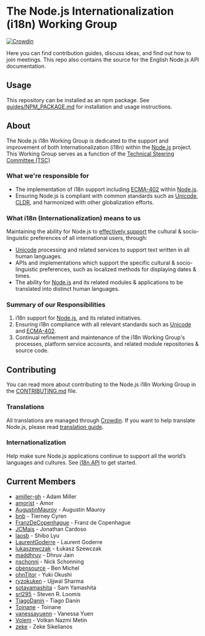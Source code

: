# The Node.js Internationalization (i18n) Working Group

[![Crowdin](https://badges.crowdin.net/nodejs/localized.svg)](https://crowdin.com/project/nodejs)

Here you can find contribution guides, discuss ideas, and find out how to join meetings. This repo also contains the source for the English Node.js API documentation.

## Usage

This repository can be installed as an npm package. See [guides/NPM_PACKAGE.md](guides/NPM_PACKAGE.md) for installation and usage instructions.

## About

The Node.js i18n Working Group is dedicated to the support and improvement of both Internationalization (i18n) within the [Node.js](https://github.com/nodejs/node) project. This Working Group serves as a function of the [Technical Steering Committee (TSC)](https://github.com/nodejs/TSC)

### What we're responsible for

- The implementation of i18n support including [ECMA-402](https://tc39.github.io/ecma402/) within [Node.js](https://github.com/nodejs/node).
- Ensuring Node.js is compliant with common standards such as [Unicode](https://unicode.org/), [CLDR](http://cldr.unicode.org/), and harmonized with other globalization efforts.

### What i18n (Internationalization) means to us

Maintaining the ability for Node.js to [effectively support](https://nodejs.org/api/intl.html#intl_internationalization_support) the cultural & socio-linguistic preferences of all international users, through:

- [Unicode](https://unicode.org) processing and related services to support text written in all human languages.
- APIs and implementations which support the specific cultural & socio-linguistic preferences, such as localized methods for displaying dates & times.
- The ability for [Node.js](https://github.com/nodejs/node) and its related modules & applications to be translated into distinct human languages.

### Summary of our Responsibilities

1. i18n support for [Node.js](https://github.com/nodejs/node), and its related initiatives.
2. Ensuring i18n compliance with all relevant standards such as [Unicode](https://unicode.org) and [ECMA-402](https://github.com/tc39/ecma402).
3. Continual refinement and maintenance of the i18n Working Group's processes, platform service accounts, and related module repositories & source code.


## Contributing

You can read more about contributing to the Node.js i18n Working Group in the [CONTRIBUTING.md](./CONTRIBUTING.md) file.

### Translations

All translations are managed through [Crowdin](https://crowdin.com/project/nodejs). If you want to help translate Node.js, please read [translation guide](https://github.com/nodejs/nodejs.org/blob/main/TRANSLATION.md).

### Internationalization

Help make sure Node.js applications continue to support all the world’s
languages and cultures. See [i18n API](./guides/I18N-API.md) to get started.

## Current Members

- [amiller-gh](https://github.com/amiller-gh) - Adam Miller
- [amorist](https://github.com/amorist) - Amor
- [AugustinMauroy](https://github.com/AugustinMauroy) - Augustin Mauroy
- [bnb](https://github.com/bnb) - Tierney Cyren
- [FranzDeCopenhague](https://github.com/FranzDeCopenhague) - Franz de Copenhague
- [JCMais](https://github.com/JCMais) - Jonathan Cardoso
- [laosb](https://github.com/laosb) - Shibo Lyu
- [LaurentGoderre](https://github.com/LaurentGoderre) - Laurent Goderre
- [lukaszewczak](https://github.com/lukaszewczak) - Łukasz Szewczak
- [maddhruv](https://github.com/maddhruv) - Dhruv Jain
- [nschonni](https://github.com/nschonni) - Nick Schonning
- [obensource](https://github.com/obensource) - Ben Michel
- [ohnTitor](https://github.com/JohnTitor) - Yuki Okushi
- [ryzokuken](https://github.com/ryzokuken) - Ujjwal Sharma
- [sotayamashita](https//github.com/sotayamashita) - Sam Yamashita
- [srl295](https://github.com/srl295) - Steven R. Loomis
- [TiagoDanin](https://github.com/TiagoDanin) - Tiago Danin
- [Toinane](https://github.com/Toinane) - Toinane
- [vanessayuenn](https://github.com/vanessayuenn) - Vanessa Yuen
- [Volem](https://github.com/Volem) - Volkan Nazmi Metin
- [zeke](https://github.com/zeke) - Zeke Sikelianos
